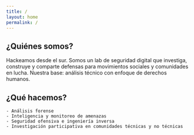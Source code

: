 ```yaml
---
title: /
layout: home
permalink: /
---
```


## ¿Quiénes somos?

Hackeamos desde el sur. Somos un lab de seguridad digital que investiga, construye y comparte defensas para movimientos sociales y comunidades en lucha. Nuestra base: análisis técnico con enfoque de derechos humanos.

## ¿Qué hacemos?

    - Análisis forense
    - Inteligencia y monitoreo de amenazas
    - Seguridad ofensiva e ingeniería inversa
    - Investigación participativa en comunidades técnicas y no técnicas




